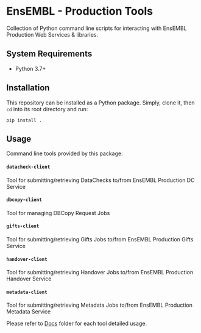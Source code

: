 EnsEMBL - Production Tools
==========================

Collection of Python command line scripts for interacting with EnsEMBL
Production Web Services & libraries.


System Requirements
-------------------

- Python 3.7+


Installation
------------

This repository can be installed as a Python package. Simply, clone it, then
`cd` into its root directory and run:

```
pip install .
```


Usage
-----

Command line tools provided by this package:


#### `datacheck-client`

Tool for submitting/retrieving DataChecks to/from EnsEMBL Production DC Service


#### `dbcopy-client`

Tool for managing DBCopy Request Jobs


#### `gifts-client`

Tool for submitting/retrieving Gifts Jobs to/from EnsEMBL Production Gifts Service


#### `handover-client`

Tool for submitting/retrieving Handover Jobs to/from EnsEMBL Production Handover Service


#### `metadata-client`

Tool for submitting/retrieving Metadata Jobs to/from EnsEMBL Production Metadata Service


Please refer to [Docs](./docs) folder for each tool detailed usage.
